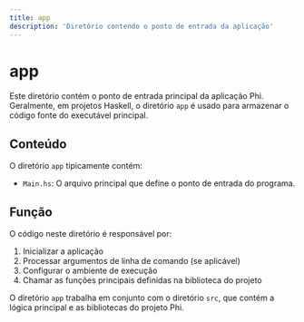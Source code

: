 ```yaml
---
title: app
description: 'Diretório contendo o ponto de entrada da aplicação'
---
```


# app

Este diretório contém o ponto de entrada principal da aplicação Phi. Geralmente, em projetos Haskell, o diretório `app` é usado para armazenar o código fonte do executável principal.

## Conteúdo

O diretório `app` tipicamente contém:

- `Main.hs`: O arquivo principal que define o ponto de entrada do programa.

## Função

O código neste diretório é responsável por:

1. Inicializar a aplicação
2. Processar argumentos de linha de comando (se aplicável)
3. Configurar o ambiente de execução
4. Chamar as funções principais definidas na biblioteca do projeto

O diretório `app` trabalha em conjunto com o diretório `src`, que contém a lógica principal e as bibliotecas do projeto Phi.